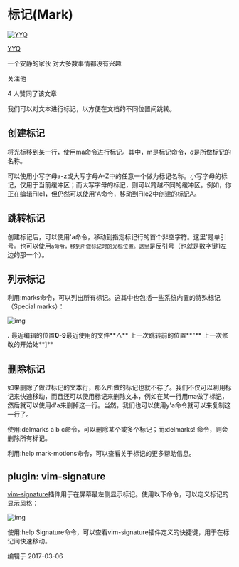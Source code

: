 # 标记(Mark)

[![YYQ](https://pic2.zhimg.com/v2-c4432de041354a82800b86e53483c9c7_xs.jpg?source=172ae18b)](https://www.zhihu.com/people/anthony.yuan)

[YYQ](https://www.zhihu.com/people/anthony.yuan)

一个安静的家伙 对大多数事情都没有兴趣

关注他

4 人赞同了该文章

我们可以对文本进行标记，以方便在文档的不同位置间跳转。

## **创建标记**

将光标移到某一行，使用ma命令进行标记。其中，m是标记命令，*a*是所做标记的名称。

可以使用小写字母a-z或大写字母A-Z中的任意一个做为标记名称。小写字母的标记，仅用于当前缓冲区；而大写字母的标记，则可以跨越不同的缓冲区。例如，你正在编辑File1，但仍然可以使用'A命令，移动到File2中创建的标记A。

## **跳转标记**

创建标记后，可以使用'a命令，移动到指定标记行的首个非空字符。这里'是单引号。也可以使用`a命令，移到所做标记时的光标位置。这里`是反引号（也就是数字键1左边的那一个）。

## **列示标记**

利用:marks命令，可以列出所有标记。这其中也包括一些系统内置的特殊标记（Special marks）：

![img](https://pic3.zhimg.com/80/v2-3ad270e389126612cd2e5264a0930a4e_720w.png)

**.** 最近编辑的位置**0-9**最近使用的文件**∧** 
上一次跳转前的位置**"** 
上一次修改的开始处**]** 

## **删除标记**

如果删除了做过标记的文本行，那么所做的标记也就不存了。我们不仅可以利用标记来快速移动，而且还可以使用标记来删除文本，例如在某一行用ma做了标记，然后就可以使用d'a来删掉这一行。当然，我们也可以使用y'a命令就可以来复制这一行了。

使用:delmarks a b c命令，可以删除某个或多个标记；而:delmarks! 命令，则会删除所有标记。

利用:help mark-motions命令，可以查看关于标记的更多帮助信息。

## **plugin: vim-signature**

[vim-signature](https://link.zhihu.com/?target=https%3A//github.com/kshenoy/vim-signature)插件用于在屏幕最左侧显示标记。使用以下命令，可以定义标记的显示风格：

![img](https://pic2.zhimg.com/80/v2-5debae84f95300ed1ef227683aa46059_720w.png)

使用:help Signature命令，可以查看vim-signature插件定义的快捷键，用于在标记间快速移动。

编辑于 2017-03-06